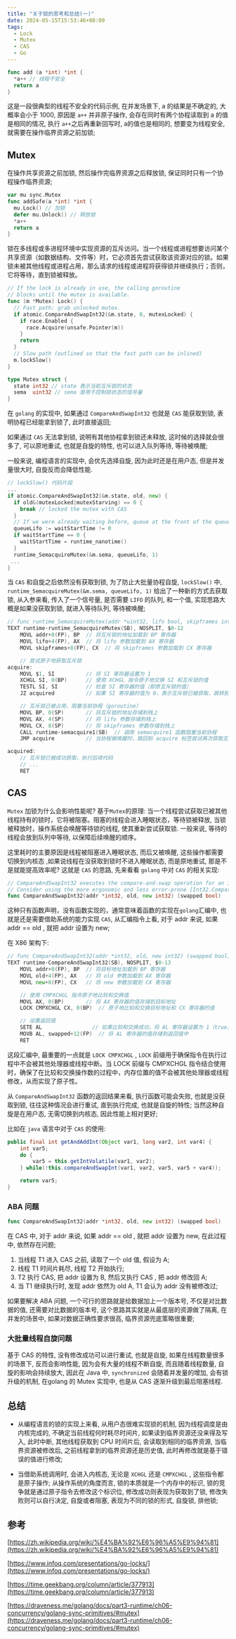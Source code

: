 ```yaml
---
title: "关于锁的思考和总结(一)"
date: 2024-05-15T15:53:46+08:00
tags:
  - Lock
  - Mutex
  - CAS
  - Go
---
```


```go
func add (a *int) *int { 
  *a++ // 线程不安全
  return a
}
```

这是一段很典型的线程不安全的代码示例, 在并发场景下, a 的结果是不确定的, 大概率会小于 1000, 原因是 `a++` 并非原子操作, 会存在同时有两个协程读取到 a 的值是相同的情况, 执行 `a++`之后再重新回写时, a的值也是相同的, 想要变为线程安全, 就需要在操作临界资源之前加锁; 


## Mutex

在操作共享资源之前加锁, 然后操作完临界资源之后释放锁, 保证同时只有一个协程操作临界资源;

```go
var mu sync.Mutex
func addSafe(a *int) *int {
  mu.Lock() // 加锁
  defer mu.Unlock() // 释放锁
  *a++
  return a
}
```

锁在多线程或多进程环境中实现资源的互斥访问。当一个线程或进程想要访问某个共享资源（如数据结构、文件等）时，它必须首先尝试获取该资源对应的锁。如果锁未被其他线程或进程占用，那么请求的线程或进程将获得锁并继续执行；否则，它将等待，直到锁被释放。

```go
// If the lock is already in use, the calling goroutine
// blocks until the mutex is available.
func (m *Mutex) Lock() {
  // Fast path: grab unlocked mutex.
  if atomic.CompareAndSwapInt32(&m.state, 0, mutexLocked) {
    if race.Enabled {
      race.Acquire(unsafe.Pointer(m))
    }
    return
  }
  // Slow path (outlined so that the fast path can be inlined)
  m.lockSlow()
}

type Mutex struct {
  state int32 // state 表示当前互斥锁的状态
  sema  uint32 // sema 是用于控制锁状态的信号量
}
```

在 `golang` 的实现中, 如果通过 `CompareAndSwapInt32` 也就是 `CAS` 能获取到锁, 表明协程已经能拿到锁了, 此时直接返回;

 如果通过 `CAS` 无法拿到锁, 说明有其他协程拿到锁还未释放, 这时候的选择就会很多了, 可以原地重试, 也就是自旋的特性, 也可以进入队列等待, 等待被唤醒; 

 一般来说, 编程语言的实现中, 会优先选择自旋, 因为此时还是在用户态, 但是并发量很大时, 自旋反而会降低性能. 


```go
// lockSlow() 代码片段
...
if atomic.CompareAndSwapInt32(&m.state, old, new) {
  if old&(mutexLocked|mutexStarving) == 0 {
    break // locked the mutex with CAS
  }
  // If we were already waiting before, queue at the front of the queue.
  queueLifo := waitStartTime != 0
  if waitStartTime == 0 {
    waitStartTime = runtime_nanotime()
  }
  runtime_SemacquireMutex(&m.sema, queueLifo, 1)
 ...
}
```

当 `CAS` 和自旋之后依然没有获取到锁, 为了防止大批量协程自旋, `lockSlow()` 中, `runtime_SemacquireMutex(&m.sema, queueLifo, 1)`  给出了一种新的方式去获取锁, 从入参来看, 传入了一个信号量, 是否需要 `LIFO` 的队列, 和一个值, 实现思路大概是如果没获取到锁, 就进入等待队列, 等待被唤醒; 

```go
// func runtime_SemacquireMutex(addr *uint32, lifo bool, skipframes int32)
TEXT runtime·runtime_SemacquireMutex(SB), NOSPLIT, $0-12
    MOVL addr+0(FP), BP  // 将互斥锁的地址加载到 BP 寄存器
    MOVL lifo+4(FP), AX  // 将 lifo 参数加载到 AX 寄存器
    MOVL skipframes+8(FP), CX  // 将 skipframes 参数加载到 CX 寄存器

    // 尝试原子地获取互斥锁
acquire:
    MOVL $1, SI          // 将 SI 寄存器设置为 1
    XCHGL SI, 0(BP)      // 使用 XCHGL 指令原子地交换 SI 和互斥锁的值
    TESTL SI, SI         // 检查 SI 寄存器的值（即原互斥锁的值）
    JZ acquired          // 如果 SI 寄存器的值为 0，表示互斥锁已被获取，跳转到 acquired 标签

    // 互斥锁已被占用，阻塞当前协程（goroutine）
    MOVL BP, 0(SP)       // 将互斥锁的地址存储到栈上
    MOVL AX, 4(SP)       // 将 lifo 参数存储到栈上
    MOVL CX, 8(SP)       // 将 skipframes 参数存储到栈上
    CALL runtime·semacquire1(SB)  // 调用 semacquire1 函数阻塞当前协程
    JMP acquire          // 当协程被唤醒时，跳回到 acquire 标签尝试再次获取互斥锁

acquired:
    // 互斥锁已被成功获取，执行后续代码
    // ...
    RET
```


## CAS 

`Mutex` 加锁为什么会影响性能呢? 基于`Mutex`的原理: 当一个线程尝试获取已被其他线程持有的锁时，它将被阻塞。阻塞的线程会进入睡眠状态，等待锁被释放, 当锁被释放时，操作系统会唤醒等待锁的线程, 使其重新尝试获取锁. 一般来说, 等待的线程会放到队列中等待, 以保障后续唤醒的顺序。

这里耗时的主要原因是线程被阻塞进入睡眠状态, 而后又被唤醒, 这些操作都需要切换到内核态 ,如果说线程在没获取到锁时不进入睡眠状态, 而是原地重试, 那是不是就能提高效率呢? 这就是 `CAS` 的思路, 先来看看 `golang` 中对 `CAS` 的相关实现:

```go
// CompareAndSwapInt32 executes the compare-and-swap operation for an int32 value.
// Consider using the more ergonomic and less error-prone [Int32.CompareAndSwap] instead.
func CompareAndSwapInt32(addr *int32, old, new int32) (swapped bool)
```

这种只有函数声明，没有函数实现的，通常意味着函数的实现在`golang`汇编中, 也就是还是需要借助系统的能力实现 `CAS`, 从汇编指令上看, 对于 addr 来说, 如果 addr == old , 就把 addr 设置为 new; 

在 X86 架构下: 

```go
// func CompareAndSwapInt32(addr *int32, old, new int32) (swapped bool)
TEXT runtime·CompareAndSwapInt32(SB), NOSPLIT, $0-13
    MOVL addr+0(FP), BP  // 将目标地址加载到 BP 寄存器
    MOVL old+4(FP), AX   // 将 old 参数加载到 AX 寄存器
    MOVL new+8(FP), CX   // 将 new 参数加载到 CX 寄存器

    // 使用 CMPXCHGL 指令原子地比较和交换值
    MOVL AX, 0(BP)       // 将 AX 寄存器的值存储到目标地址
    LOCK CMPXCHGL CX, 0(BP)  // 原子地比较和交换目标地址和 CX 寄存器的值

    // 设置返回值
    SETE AL                // 如果比较和交换成功，将 AL 寄存器设置为 1（true），否则设置为 0（false）
    MOVB AL, swapped+12(FP)  // 将 AL 寄存器的值存储到返回值中
    RET
```

这段汇编中, 最重要的一点就是 `LOCK CMPXCHGL` , `LOCK` 前缀用于确保指令在执行过程中不会被其他处理器或线程中断。当 LOCK 前缀与 CMPXCHGL 指令结合使用时，确保了在比较和交换操作数的过程中，内存位置的值不会被其他处理器或线程修改，从而实现了原子性。

从 `CompareAndSwapInt32` 函数的返回结果来看, 执行函数可能会失败, 也就是没获取到锁, 往往这种情况会进行重试, 直到执行完成, 也就是自旋的特性; 当然这种自旋是在用户态, 无需切换到内核态, 因此性能上相对更好; 

比如在 `java` 语言中对于 `CAS` 的使用: 

``` java
public final int getAndAddInt(Object var1, long var2, int var4) {
    int var5;
    do {
        var5 = this.getIntVolatile(var1, var2);
    } while(!this.compareAndSwapInt(var1, var2, var5, var5 + var4));

    return var5;
}
```

### ABA 问题

```go 
func CompareAndSwapInt32(addr *int32, old, new int32) (swapped bool)
```

在 CAS 中, 对于 addr 来说, 如果 addr == old , 就把 addr 设置为 new, 在此过程中, 依然存在问题; 

1. 当线程 T1 进入 CAS 之前, 读取了一个 old 值, 假设为 A; 
2. 线程 T1 时间片耗尽, 线程 T2 开始执行;
3. T2 执行 CAS, 把 addr 设置为 B, 然后又执行 CAS , 把 addr 修改回 A;
4. 当 T1 继续执行时, 发现 addr 依然为 old A, T1 会认为 addr 没有被修改过; 

如果要解决 ABA 问题, 一个可行的思路就是给数据加上一个版本号, 不仅是对比数据的值, 还需要对比数据的版本号, 这个思路其实就是从最底层的资源做了隔离, 在并发的场景中, 如果对数据正确性要求很高, 临界资源兜底策略很重要;

### 大批量线程自旋问题

基于 CAS 的特性, 没有修改成功可以进行重试, 也就是自旋, 如果在线程数量很多的场景下, 反而会影响性能, 因为会有大量的线程不断自旋, 而且随着线程数量, 自旋的影响会持续放大, 因此在 Java 中, `synchronized` 会随着并发量的增加, 会有锁升级的机制, 在golang 的 Mutex 实现中, 也是从 CAS 逐渐升级到最后阻塞线程. 


## 总结

* 从编程语言的锁的实现上来看, 从用户态很难实现锁的机制, 因为线程调度是由内核完成的, 不确定当前线程何时耗尽时间片, 如果读到临界资源还没来得及写入, 此时中断, 其他线程获取到 CPU 时间片后, 会读取到相同的临界资源, 当临界资源被修改后, 之前线程拿到的临界资源还是历史值, 此时再修改就是基于错误的值进行修改; 

 * 当借助系统调用时, 会进入内核态, 无论是 `XCHGL` 还是 `CMPXCHGL` , 这些指令都是原子操作; 从操作系统的角度而言, 锁的本质就是一个内存中的标识, 锁的竞争就是通过原子指令去修改这个标识位, 修改成功则表现为获取到了锁, 修改失败则可以自行决定, 自旋或者阻塞, 表现为不同的锁的形式, 自旋锁, 排他锁; 


## 参考

[https://zh.wikipedia.org/wiki/%E4%BA%92%E6%96%A5%E9%94%81](https://zh.wikipedia.org/wiki/%E4%BA%92%E6%96%A5%E9%94%81)

[https://www.infoq.com/presentations/go-locks/](https://www.infoq.com/presentations/go-locks/)

[https://time.geekbang.org/column/article/377913](https://time.geekbang.org/column/article/377913)

[https://draveness.me/golang/docs/part3-runtime/ch06-concurrency/golang-sync-primitives/#mutex](https://draveness.me/golang/docs/part3-runtime/ch06-concurrency/golang-sync-primitives/#mutex)